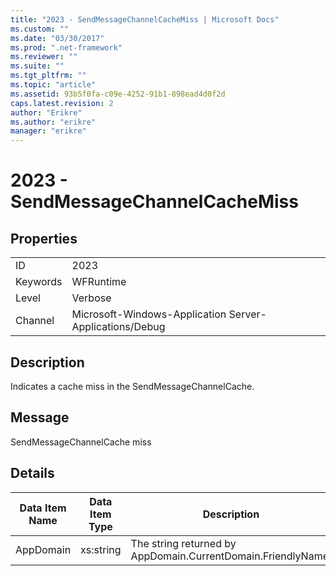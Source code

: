 ```yaml
---
title: "2023 - SendMessageChannelCacheMiss | Microsoft Docs"
ms.custom: ""
ms.date: "03/30/2017"
ms.prod: ".net-framework"
ms.reviewer: ""
ms.suite: ""
ms.tgt_pltfrm: ""
ms.topic: "article"
ms.assetid: 93b5f0fa-c09e-4252-91b1-898ead4d0f2d
caps.latest.revision: 2
author: "Erikre"
ms.author: "erikre"
manager: "erikre"
---
```

# 2023 - SendMessageChannelCacheMiss
## Properties  
  
|||  
|-|-|  
|ID|2023|  
|Keywords|WFRuntime|  
|Level|Verbose|  
|Channel|Microsoft-Windows-Application Server-Applications/Debug|  
  
## Description  
 Indicates a cache miss in the SendMessageChannelCache.  
  
## Message  
 SendMessageChannelCache miss  
  
## Details  
  
|Data Item Name|Data Item Type|Description|  
|--------------------|--------------------|-----------------|  
|AppDomain|xs:string|The string returned by AppDomain.CurrentDomain.FriendlyName.|